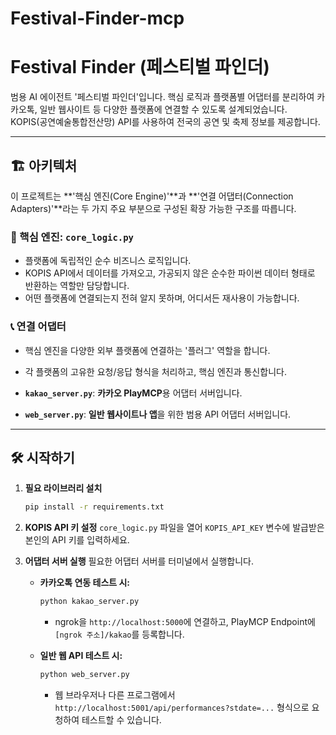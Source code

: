 # Festival-Finder-mcp

# Festival Finder (페스티벌 파인더) 

범용 AI 에이전트 '페스티벌 파인더'입니다. 핵심 로직과 플랫폼별 어댑터를 분리하여 카카오톡, 일반 웹사이트 등 다양한 플랫폼에 연결할 수 있도록 설계되었습니다. KOPIS(공연예술통합전산망) API를 사용하여 전국의 공연 및 축제 정보를 제공합니다.

---

## 🏗️ 아키텍처

이 프로젝트는 **'핵심 엔진(Core Engine)'**과 **'연결 어댑터(Connection Adapters)'**라는 두 가지 주요 부분으로 구성된 확장 가능한 구조를 따릅니다.

### 🧠 핵심 엔진: `core_logic.py`
-   플랫폼에 독립적인 순수 비즈니스 로직입니다.
-   KOPIS API에서 데이터를 가져오고, 가공되지 않은 순수한 파이썬 데이터 형태로 반환하는 역할만 담당합니다.
-   어떤 플랫폼에 연결되는지 전혀 알지 못하며, 어디서든 재사용이 가능합니다.

### 📞 연결 어댑터
-   핵심 엔진을 다양한 외부 플랫폼에 연결하는 '플러그' 역할을 합니다.
-   각 플랫폼의 고유한 요청/응답 형식을 처리하고, 핵심 엔진과 통신합니다.

-   **`kakao_server.py`**: **카카오 PlayMCP**용 어댑터 서버입니다.
-   **`web_server.py`**: **일반 웹사이트나 앱**을 위한 범용 API 어댑터 서버입니다.

---

## 🛠️ 시작하기

1.  **필요 라이브러리 설치**
    ```bash
    pip install -r requirements.txt
    ```

2.  **KOPIS API 키 설정**
    `core_logic.py` 파일을 열어 `KOPIS_API_KEY` 변수에 발급받은 본인의 API 키를 입력하세요.

3.  **어댑터 서버 실행**
    필요한 어댑터 서버를 터미널에서 실행합니다.

    -   **카카오톡 연동 테스트 시:**
        ```bash
        python kakao_server.py
        ```
        - ngrok을 `http://localhost:5000`에 연결하고, PlayMCP Endpoint에 `[ngrok 주소]/kakao`를 등록합니다.

    -   **일반 웹 API 테스트 시:**
        ```bash
        python web_server.py
        ```
        - 웹 브라우저나 다른 프로그램에서 `http://localhost:5001/api/performances?stdate=...` 형식으로 요청하여 테스트할 수 있습니다.